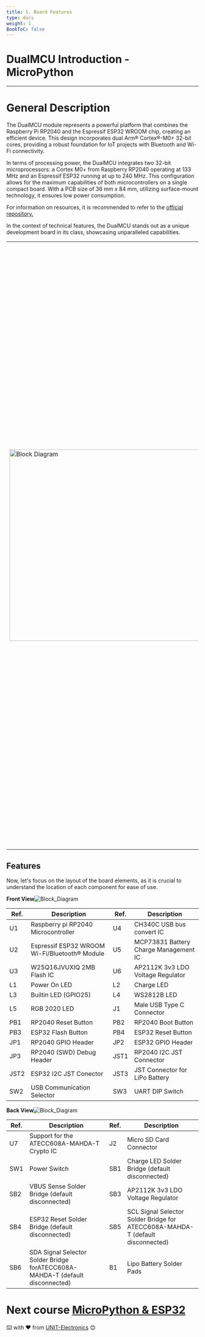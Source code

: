 ```yaml
---
title: 1. Board Features
type: docs
weight: 1
BookToC: false
---
```


<!-- # 8-bit enhanced USB microcontroller CH559 -->
# DualMCU Introduction - MicroPython  
<!-- 
## 1. Descripción general
El módulo DualMCU representa una innovadora fusión entre el microcontrolador Raspberry Pi RP2040 y el chip Espressif ESP32 WROOM, consolidados en un único y eficiente dispositivo. Este diseño aprovecha plenamente los núcleos duales Arm® Cortex®-M0+ de 32 bits, proporcionando una base sólida para la implementación de proyectos de Internet de las cosas (IoT) con conectividad Bluetooth® y Wi-Fi.

En términos de potencia de procesamiento, la DualMCU integra dos microprocesadores de 32 bits: un Cortex M0+ de Raspberry RP2040 que opera a 133 MHz y un Espressif ESP32 que alcanza hasta 240 MHz. Esta combinación estratégica permite capitalizar al máximo las capacidades de ambos microcontroladores en una única tarjeta de desarrollo. Con un tamaño de PCB de 36 mm x 84 mm y utilizando tecnología de montaje superficial, la DualMCU alberga cuatro núcleos programables, destacando por sus funciones inalámbricas avanzadas y un consumo de energía excepcionalmente bajo.

Para obtener información detallada y recursos adicionales, se recomienda visitar el repositorio oficial de la DualMCU.

En el contexto de sus características técnicas, la DualMCU se presenta como una tarjeta de desarrollo única en su clase, amalgamando los microcontroladores ESP32 y RP2040. Esta unión posibilita la creación de proyectos de IoT con conectividad Bluetooth® y Wi-Fi, entre otras funcionalidades. Pero, ¿qué distingue a esta placa de desarrollo? A continuación, resaltamos sus principales atributos técnicos.


<table>
    <tr>
        <td>
            <img src="/docs/1-Descripcion-general/images/dual.png" alt="Block Diagram" title="Block Diagram" style="width: 500px;">
        </td>
        <td>
            <strong>Fabricante:</strong> UNIT ELECTRONICS<br>
            <strong>Color de PCB:</strong> Negro<br>
            <strong>Dimensiones:</strong> 84mm x 36mm x 6.6mm<br>
            <strong>Peso:</strong> 22.57g<br>
            <strong>MCUs:</strong> RP2040 Dual Core + ESP32 WROOM-32E<br>
            <strong>USB a UART:</strong> CH340C<br>
            <strong>Conectores:</strong> 2 x I2C JST-SH Pitch 1mm, 1 MicroSD, USB Tipo C y JST-SH 2p Pitch 2mm: Conexión para batería.<br>
            <strong>Incluye:</strong> Tira header macho doble 2.54mm (2×3, 2×20 pines)<br>
            <strong>Memoria:</strong> W25Q16JVUXIQ 2MB NOR Flash, 532MHz Quad SPI y 66MB/S Tasa de transferencia continua de datos.<br>
            <strong>Alimentación:</strong> 3.3V LDO 600mA, 3.3V Power/Enable pin, VUSB Output/VIN: 3.2 a 6V DC, Interfaz para cargar baterías de 200mA con led incorporado.<br>
            <strong>SWITCH:</strong> Power Switch, Selector de comunicación USB, DIP Switch para comunicación UART, Botón de RESET y Cargador de arranque para reinicios rápidos de RP2040 y Boton de RESET y FLASH/BOOT.<br>
            <strong>LED´S:</strong> RGB WS2812B NoePixel: Conexión a RP2040 GPIO, RGB Cátodo común: Conexión a ESP32 GPIO y Builtin Led: Led de propósito general conectado al GPIO25 RP2040.<br>
            <strong>MICROSD CARD:</strong> Conexión a ESP32 y Interfaz de comunicación: VSPI.
        </td>
    </tr>
</table>


---


##  Características
Ahora, centrémonos en la disposición de elementos de la placa, ya que es crucial comprender la ubicación de cada componente para facilitar su uso.

**Vista frontal** ![Block_Diagram](/docs/1-Descripcion-general/images/Front_View_DualMCU_Topology.jpg "Block Diagram")

| Ref. | Descripción | Ref. | Descripción
|----------|----------|----------|-------|
|  U1  | Microcontrolador Raspberry Pi RP2040   |   U4  | Circuito integrado de conversión USB CH340C |
|  U2  | Módulo Wi-Fi/Bluetooth® Espressif ESP32 WROOM    |   U5  | Circuito integrado de gestión de carga de batería MCP73831 |
|  U3  | Circuito integrado de memoria flash de 2 MB W25Q16JVUXIQ  |   U6  | Regulador de voltaje LDO 3.3V AP2112K |
|  L1  | LED de encendido   |   L2  | LED de carga |
|  L3  | LED (GPIO25)   |   L4  | WS2812B LED |
|  L5  | LED RGB 2020  |   J1  | Conector USB tipo C macho |
|  PB1  | Botón de reinicio RP2040   |   PB2  |  Botón de arranque RP2040 |
|  PB3  | Botón de flasheo ESP32     |   PB4  | Botón de reinicio ESP32 |
|  JP1  |GPIO Pines de la RP2040    |   JP2  | ESP32 GPIO Header |
|  JP3  |RP2040 (SWD) Debug Header    |   JST1  | Conector JST I2C RP2040  |
|  JST2  | Conector JST I2C ESP32  |   JST3  | Conector JST para batería de litio (LiPo) |
|  SW2  | Selector de comunicación USB   |   SW3  | Interruptor DIP UART |

**Vista reverso**

![Block_Diagram](/docs/1-Descripcion-general/images/Back_View_DualMCU_Topology.jpg "Block Diagram")

| Ref. | Description | Ref. | Description
|----------|----------|----------|-------|
|  U7  | Soporte para el circuito integrado criptográfico ATECC608A-MAHDA-T   |   J2  |  Conector para tarjeta microSD |
|  SW1  | Interruptor de encendido   |   SB1  | Puente de soldadura del LED de carga (desconectado por defecto) |
|  SB2  | Puente de soldadura del sensor VBUS (desconectado por defecto) |   SB3  | Regulador de voltaje LDO 3.3V AP2112K |
|  SB4  | uente de soldadura del reinicio ESP32 (desconectado por defecto)   |   SB5  |  Puente de soldadura del selector de señal SCL para ATECC608A-MAHDA-T (desconectado por defecto)|
|  SB6  | Puente de soldadura del selector de señal SDA para ATECC608A-MAHDA-T (desconectado por defecto)|   B1  |Pads de soldadura para batería de litio (LiPo) |

---
---
#  Continua con el curso [Micropython y el ESP32](/docs/2-micropython/) -->

--------------------------------------------------------------------------
# General Description
The DualMCU module represents a powerful platform that combines the Raspberry Pi RP2040 and the Espressif ESP32 WROOM chip, creating an efficient device. This design incorporates dual Arm® Cortex®-M0+ 32-bit cores, providing a robust foundation for IoT projects with Bluetooth and Wi-Fi connectivity.

In terms of processing power, the DualMCU integrates two 32-bit microprocessors: a Cortex M0+ from Raspberry RP2040 operating at 133 MHz and an Espressif ESP32 running at up to 240 MHz. This configuration allows for the maximum capabilities of both microcontrollers on a single compact board. With a PCB size of 36 mm x 84 mm, utilizing surface-mount technology, it ensures low power consumption.

For information on resources, it is recommended to refer to the <a href="https://github.com/UNIT-Electronics/DualMCU" target="_blank">official repository.</a>

In the context of technical features, the DualMCU stands out as a unique development board in its class, showcasing unparalleled capabilities.


<table>
    <tr>
        <td>
            <img src="/docs/1-Descripcion-general/images/dual.png" alt="Block Diagram" title="Block Diagram" style="width: 500px;">
        </td>
        <td>
            <strong>Manufacturer:</strong> UNIT ELECTRONICS<br>
            <strong>PCB Color:</strong> Black<br>
            <strong>Dimensions:</strong> 84mm x 36mm x 6.6mm<br>
            <strong>Weight:</strong> 22.57g<br>
            <strong>MCUs:</strong> RP2040 Dual Core + ESP32 WROOM-32E<br>
            <strong>USB to UART:</strong> CH340C<br>
            <strong>Connectors:</strong> 2 x I2C JST-SH Pitch 1mm, 1 MicroSD, USB Type C, and JST-SH 2p Pitch 2mm: Battery Connection.<br>
            <strong>Includes:</strong> Double 2.54mm Male Header Strip (2×3, 2×20 pins)<br>
            <strong>Memory:</strong> W25Q16JVUXIQ 2MB NOR Flash, 532MHz Quad SPI, and 66MB/S Continuous Data Transfer Rate.<br>
            <strong>Power:</strong> 3.3V LDO 600mA, 3.3V Power/Enable pin, VUSB Output/VIN: 3.2 to 6V DC, Interface for charging 200mA batteries with built-in LED.<br>
            <strong>Switch:</strong> Power Switch, USB Communication Selector, DIP Switch for UART communication, RESET Button, and Bootloader for quick restarts of RP2040. RESET and FLASH/BOOT Button.<br>
            <strong>LEDs:</strong> WS2812B NeoPixel RGB LEDs connected to RP2040 GPIO, Common-cathode RGB LED connected to ESP32 GPIO, and Built-in LED: General-purpose LED connected to RP2040 GPIO25.<br>
            <strong>MICROSD CARD:</strong> Connection to ESP32 and Communication Interface: VSPI.
                    </td>
    </tr>
</table>

## Features

Now, let's focus on the layout of the board elements, as it is crucial to understand the location of each component for ease of use.

**Front View**![Block_Diagram](/dual/docs/1-Descripcion-general/images/Front_View_DualMCU_Topology.jpg "Block Diagram")

| Ref. | Description | Ref. | Description
|----------|----------|----------|-------|
|  U1  | Raspberry pi RP2040 Microcontroller   |   U4  | CH340C USB bus convert IC |
|  U2  | Espressif ESP32 WROOM Wi-Fi/Bluetooth® Module   |   U5  | MCP73831 Battery Charge Management IC |
|  U3  | W25Q16JVUXIQ 2MB Flash IC   |   U6  | AP2112K 3v3 LDO Voltage Regulator |
|  L1  | Power On LED   |   L2  | Charge LED |
|  L3  | Builtin LED (GPIO25)   |   L4  | WS2812B LED |
|  L5  |RGB 2020 LED   |   J1  | Male USB Type C Connector |
|  PB1  |RP2040 Reset Button   |   PB2  | RP2040 Boot Button |
|  PB3  |ESP32 Flash Button    |   PB4  | ESP32 Reset Button |
|  JP1  |RP2040 GPIO Header    |   JP2  | ESP32 GPIO Header |
|  JP3  |RP2040 (SWD) Debug Header    |   JST1  | RP2040 I2C JST Connector |
|  JST2  |ESP32 I2C JST Conector   |   JST3  | JST Connector for LiPo Battery |
|  SW2  |USB Communication Selector   |   SW3  | UART DIP Switch |

**Back View**![Block_Diagram](/docs/1-Descripcion-general/images/Back_View_DualMCU_Topology.jpg "Block Diagram")


| Ref. | Description | Ref. | Description
|----------|----------|----------|-------|
|  U7  | Support for the ATECC608A-MAHDA-T Crypto IC   |   J2  | Micro SD Card Connector |
|  SW1  | Power Switch   |   SB1  | Charge LED Solder Bridge (default disconnected) |
|  SB2  | VBUS Sense Solder Bridge (default disconnected) |   SB3  | AP2112K 3v3 LDO Voltage Regulator |
|  SB4  | ESP32 Reset Solder Bridge (default disconnected)   |   SB5  | SCL Signal Selector Solder Bridge for ATECC608A-MAHDA-T (default disconnected)|
|  SB6  | SDA Signal Selector Solder Bridge forATECC608A-MAHDA-T (default disconnected)|   B1  | Lipo Battery Solder Pads |


#  Next course [MicroPython & ESP32](/docs/2-micropython/)
⌨️ with ❤️ from [UNIT-Electronics](https://github.com/UNIT-Electronics) 😊